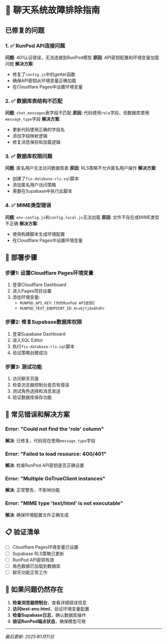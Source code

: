 # 🔧 聊天系统故障排除指南

## 已修复的问题

### 1. ✅ RunPod API连接问题
**问题**: 401认证错误，无法连接到RunPod模型
**原因**: API密钥配置和环境变量加载问题
**解决方案**:
- 修复了`config.js`中的getter函数
- 确保API密钥从环境变量正确加载
- 在Cloudflare Pages中设置环境变量

### 2. ✅ 数据库表结构不匹配
**问题**: `chat_messages`表字段不匹配
**原因**: 代码使用`role`字段，但数据库使用`message_type`字段
**解决方案**:
- 更新代码使用正确的字段名
- 添加字段映射逻辑
- 修复消息保存和加载逻辑

### 3. ✅ 数据库权限问题
**问题**: 匿名用户无法访问数据库表
**原因**: RLS策略不允许匿名用户操作
**解决方案**:
- 创建了`fix-database-rls.sql`脚本
- 添加匿名用户访问策略
- 需要在Supabase中执行此脚本

### 4. ✅ MIME类型错误
**问题**: `env-config.js`和`config.local.js`无法加载
**原因**: 文件不存在或MIME类型不正确
**解决方案**:
- 使用构建脚本生成环境配置
- 在Cloudflare Pages中设置环境变量

## 🚀 部署步骤

### 步骤1: 设置Cloudflare Pages环境变量
1. 登录Cloudflare Dashboard
2. 进入Pages项目设置
3. 添加环境变量:
   - `RUNPOD_API_KEY`: `[你的RunPod API密钥]`
   - `RUNPOD_TEXT_ENDPOINT_ID`: `4cx6jtjdx6hdhr`

### 步骤2: 修复Supabase数据库权限
1. 登录Supabase Dashboard
2. 进入SQL Editor
3. 执行`fix-database-rls.sql`脚本
4. 验证策略创建成功

### 步骤3: 测试功能
1. 访问聊天页面
2. 检查浏览器控制台是否有错误
3. 测试角色选择和消息发送
4. 验证数据库保存功能

## 🐛 常见错误和解决方案

### Error: "Could not find the 'role' column"
**解决**: 已修复，代码现在使用`message_type`字段

### Error: "Failed to load resource: 400/401"
**解决**: 检查RunPod API密钥是否正确设置

### Error: "Multiple GoTrueClient instances"
**解决**: 正常警告，不影响功能

### Error: "MIME type 'text/html' is not executable"
**解决**: 确保环境配置文件正确生成

## 📋 验证清单

- [ ] Cloudflare Pages环境变量已设置
- [ ] Supabase RLS策略已更新
- [ ] RunPod API密钥有效
- [ ] 角色数据已加载到数据库
- [ ] 聊天功能正常工作

## 🔄 如果问题仍然存在

1. **检查浏览器控制台**，查看详细错误信息
2. **访问test-env.html**，验证环境变量配置
3. **检查Supabase日志**，确认数据库操作
4. **验证RunPod端点状态**，确保模型可用

---

*最后更新: 2025年1月11日* 
